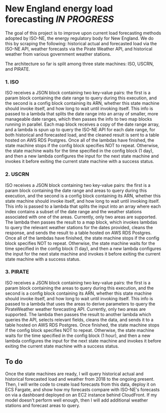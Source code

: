 # New England energy load forecasting *IN PROGRESS* #

The goal of this project is to improve upon current load forecasting methods adopted by ISO-NE, the energy regulatory body for New England. We do this by scraping the following: historical actual and forecasted load via the ISO-NE API, weather forecasts via the Pirate Weather API, and historical weather from various government weather stations. 

The architecture so far is split among three state machines: ISO, USCRN, and PIRATE.

### 1. ISO
ISO receives a JSON block containing two key-value pairs: the first is a param block containing the date range to query during this execution, and the second is a config block containing its ARN, whether this state machine should invoke itself, and how long to wait until invoking itself. This info is passed to a lambda that splits the date range into an array of smaller, more manageable date ranges, which then passes the info to two map blocks running in parallel. Each map block receives a copy of the date range array, and a lambda is spun up to query the ISO-NE API for each date range, for both historical and forecasted load, and the cleaned result is sent to a table hosted on AWS RDS Postgres. Once all of the lambdas have finished, the state machine stops if the config block specifies NOT to repeat. Otherwise, the state machine waits for the time specified in the config block (1 day), and then a new lambda configures the input for the next state machine and invokes it before exiting the current state machine with a success status.

### 2. USCRN
ISO receives a JSON block containing two key-value pairs: the first is a param block containing the date range and areas to query during this execution, and the second is a config block containing its ARN, whether this state machine should invoke itself, and how long to wait until invoking itself. This info is passed to a lambda that splits the input into an array where each index contains a subset of the date range and the weather stations associated with one of the areas. Currently, only two areas are supported. The lambda then passes the result to a map block, which invokes lambdas to query the relevant weather stations for the dates provided, cleans the response, and sends the result to a table hosted on AWS RDS Postgres. Once all of the lambdas have finished, the state machine stops if the config block specifies NOT to repeat. Otherwise, the state machine waits for the time specified in the config block (1 day), and then a new lambda configures the input for the next state machine and invokes it before exiting the current state machine with a success status.

### 3. PIRATE
ISO receives a JSON block containing two key-value pairs: the first is a param block containing the areas to query during this execution, and the second is a config block containing its ARN, whether this state machine should invoke itself, and how long to wait until invoking itself. This info is passed to a lambda that uses the areas to derive parameters to query the PirateWeather weather forecasting API. Currently, only two areas are supported. The lambda then passes the result to another lambda which queries the API, selects relevant fields, cleans the data, and sends it to a table hosted on AWS RDS Postgres. Once finished, the state machine stops if the config block specifies NOT to repeat. Otherwise, the state machine waits for the time specified in the config block (1 hour), and then a new lambda configures the input for the next state machine and invokes it before exiting the current state machine with a success status.

## To do
Once the state machines are ready, I will query historical actual and historical forecasted load and weather from 2018 to the ongoing present. Then, I will write code to create load forecasts from this data, deploy it on ECS Fargate, and show how my forecasts compare with ISO-NE's forecasts on via a dashboard deployed on an EC2 instance behind CloudFront. If my model doesn't perform well enough, then I will add additional weather stations and forecast areas to query.